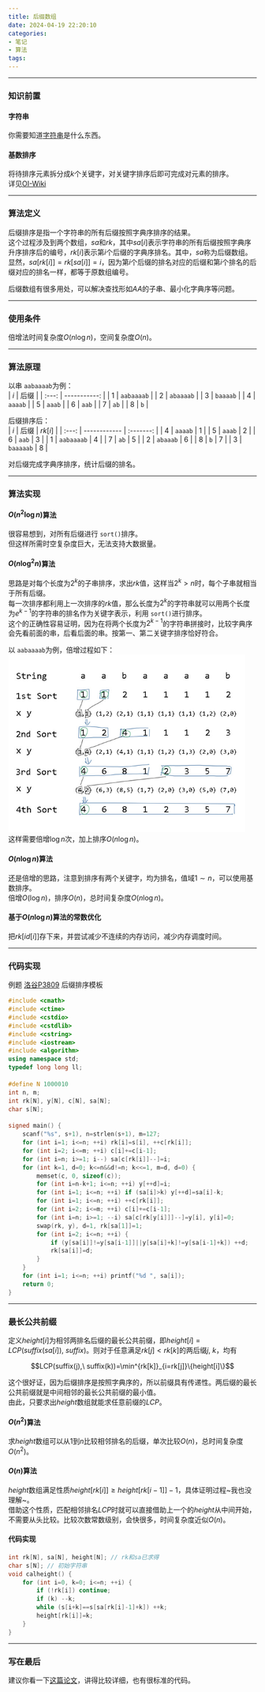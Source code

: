```yaml
---
title: 后缀数组
date: 2024-04-19 22:20:10
categories: 
- 笔记
- 算法
tags:
---
```


---
### 知识前置
#### 字符串
你需要知道[字符串](https://baike.baidu.com/item/%E5%AD%97%E7%AC%A6%E4%B8%B2/1017763)是什么东西。
#### 基数排序
将待排序元素拆分成$k$个关键字，对关键字排序后即可完成对元素的排序。  
详见[OI-Wiki](https://oi-wiki.org/basic/radix-sort/)

---
### 算法定义
后缀排序是指一个字符串的所有后缀按照字典序排序的结果。  
这个过程涉及到两个数组，$sa$和$rk$，其中$sa[i]$表示字符串的所有后缀按照字典序升序排序后的编号，$rk[i]$表示第$i$个后缀的字典序排名。其中，$sa$称为后缀数组。  
显然，$sa[rk[i]]=rk[sa[i]]=i$，因为第$i$个后缀的排名对应的后缀和第$i$个排名的后缀对应的排名一样，都等于原数组编号。

后缀数组有很多用处，可以解决查找形如$AA$的子串、最小化字典序等问题。

---
### 使用条件
倍增法时间复杂度$O(n\log n)$，空间复杂度$O(n)$。

---
### 算法原理
以串 `aabaaaab`为例：  
| $i$ |         后缀 |
| :---: | -----------: |
| $1$ | `aabaaaab` |
| $2$ |  `abaaaab` |
| $3$ |   `baaaab` |
| $4$ |    `aaaab` |
| $5$ |     `aaab` |
| $6$ |      `aab` |
| $7$ |       `ab` |
| $8$ |        `b` |

后缀排序后：  
| $i$ | 后缀         | $rk[i]$ |
| :---: | ------------ | :-------: |
| $4$ | `aaaab`    |   $1$   |
| $5$ | `aaab`     |   $2$   |
| $6$ | `aab`      |   $3$   |
| $1$ | `aabaaaab` |   $4$   |
| $7$ | `ab`       |   $5$   |
| $2$ | `abaaab`   |   $6$   |
| $8$ | `b`        |   $7$   |
| $3$ | `baaaaab`  |   $8$   |

对后缀完成字典序排序，统计后缀的排名。

---
### 算法实现
#### $O(n^2\log n)$算法
很容易想到，对所有后缀进行 `sort()`排序。  
但这样所需时空复杂度巨大，无法支持大数据量。
#### $O(n\log^2n)$算法
思路是对每个长度为$2^k$的子串排序，求出$rk$值，这样当$2^k>n$时，每个子串就相当于所有后缀。  
每一次排序都利用上一次排序的$rk$值，那么长度为$2^k$的字符串就可以用两个长度为$e^{k-1}$的字符串的排名作为关键字表示，利用 `sort()`进行排序。  
这个的正确性容易证明，因为在将两个长度为$2^{k-1}$的字符串拼接时，比较字典序会先看前面的串，后看后面的串。按第一、第二关键字排序恰好符合。

以 `aabaaaab`为例，倍增过程如下：  
<img src="../../img/27-01.jpg" alt="27-01" style="zoom:75%;" />  
这样需要倍增$\log n$次，加上排序$O(n\log n)$。
#### $O(n\log n)$算法
还是倍增的思路，注意到排序有两个关键字，均为排名，值域$1\sim n$，可以使用基数排序。  
倍增$O(\log n)$，排序$O(n)$，总时间复杂度$O(n\log n)$。
#### 基于$O(n\log n)$算法的常数优化
把$rk[id[i]]$存下来，并尝试减少不连续的内存访问，减少内存调度时间。

---
### 代码实现
例题 [洛谷P3809](https://www.luogu.com.cn/problem/P3809) 后缀排序模板
```cpp
#include <cmath>
#include <ctime>
#include <cstdio>
#include <cstdlib>
#include <cstring>
#include <iostream>
#include <algorithm>
using namespace std;
typedef long long ll;

#define N 1000010
int n, m;
int rk[N], y[N], c[N], sa[N];
char s[N];

signed main() {
	scanf("%s", s+1), n=strlen(s+1), m=127;
	for (int i=1; i<=n; ++i) rk[i]=s[i], ++c[rk[i]];
	for (int i=2; i<=m; ++i) c[i]+=c[i-1];
	for (int i=n; i>=1; i--) sa[c[rk[i]]--]=i;
	for (int k=1, d=0; k<=n&&d!=n; k<<=1, m=d, d=0) {
		memset(c, 0, sizeof(c));
		for (int i=n-k+1; i<=n; ++i) y[++d]=i;
		for (int i=1; i<=n; ++i) if (sa[i]>k) y[++d]=sa[i]-k;
		for (int i=1; i<=n; ++i) ++c[rk[i]];
		for (int i=2; i<=m; ++i) c[i]+=c[i-1];
		for (int i=n; i>=1; --i) sa[c[rk[y[i]]]--]=y[i], y[i]=0;
		swap(rk, y), d=1, rk[sa[1]]=1;
		for (int i=2; i<=n; ++i) {
			if (y[sa[i]]!=y[sa[i-1]]||y[sa[i]+k]!=y[sa[i-1]+k]) ++d;
			rk[sa[i]]=d;
		}
	}
	for (int i=1; i<=n; ++i) printf("%d ", sa[i]);
	return 0;
}

```

---
### 最长公共前缀
定义$height[i]$为相邻两排名后缀的最长公共前缀，即$height[i]=LCP(suffix(sa[i]),\ suffix)$。则对于任意满足$rk[j]<rk[k]$的两后缀$j,\ k$，均有

$$LCP(suffix(j),\ suffix(k))=\min^{rk[k]}_{i=rk[j]}\{height[i]\}$$

这个很好证，因为后缀排序是按照字典序的，所以前缀具有传递性。两后缀的最长公共前缀就是中间相邻的最长公共前缀的最小值。  
由此，只要求出$height$数组就能求任意前缀的$LCP$。
#### $O(n^2)$算法
求$height$数组可以从$1$到$n$比较相邻排名的后缀，单次比较$O(n)$，总时间复杂度$O(n^2)$。
#### $O(n)$算法
$height$数组满足性质$height[rk[i]]\ge height[rk[i-1]]-1$，具体证明过程~我也没理解~。  
借助这个性质，匹配相邻排名$LCP$时就可以直接借助上一个的$height$从中间开始，不需要从头比较。比较次数常数级别，会快很多，时间复杂度近似$O(n)$。
#### 代码实现
```cpp
int rk[N], sa[N], height[N]; // rk和sa已求得
char s[N]; // 初始字符串
void calheight() {
	for (int i=0, k=0; i<=n; ++i) {
		if (!rk[i]) continue;
		if (k) --k;
		while (s[i+k]==s[sa[rk[i]-1]+k]) ++k;
		height[rk[i]]=k;
	}
}
```

---
### 写在最后
建议你看一下[这篇论文](https://wenku.baidu.com/view/5b886b1ea76e58fafab00374.html)，讲得比较详细，也有很标准的代码。
